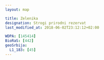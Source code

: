 ```yaml
---
layout: map

title: Zelenika
designation: Strogi prirodni rezervat
last_modified_at: 2018-06-02T23:12:12+02:00

WDPA: [145414]
BioRaS: [442]
geoSrbija:
  L1_183: [45]
---
```

